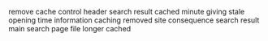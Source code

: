 remove cache control header search result cached minute giving stale opening time information caching removed site consequence search result main search page file longer cached